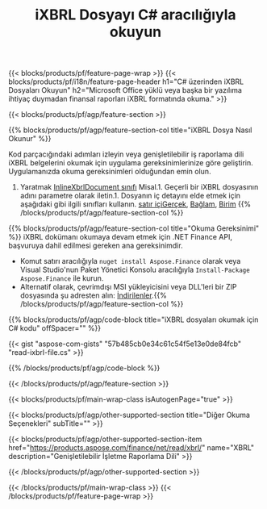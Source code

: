 ﻿---
title: iXBRL Dosyayı C# aracılığıyla okuyun
description: iXBRL dosya okuması için örnek kod. .NET tabanlı uygulamalarda toplu iXBRL dosyalarını okumak için API örnek kodunu kullanın. 
url: /tr/net/read/ixbrl/
family: finance
platformtag: net
feature: read
informat: iXBRL
outformat: 
otherformats: 
---
{{< blocks/products/pf/feature-page-wrap >}}
{{< blocks/products/pf/i18n/feature-page-header h1="C# üzerinden iXBRL Dosyaları Okuyun" h2="Microsoft Office yüklü veya başka bir yazılıma ihtiyaç duymadan finansal raporları iXBRL formatında okuma." >}}

{{< blocks/products/pf/agp/feature-section >}}

{{% blocks/products/pf/agp/feature-section-col title="iXBRL Dosya Nasıl Okunur" %}}

Kod parçacığındaki adımları izleyin veya genişletilebilir iş raporlama dili iXBRL belgelerini okumak için uygulama gereksinimlerinize göre geliştirin. Uygulamanızda okuma gereksinimleri olduğundan emin olun.

1. Yaratmak [InlineXbrlDocument sınıfı](https://apireference.aspose.com/finance/net/aspose.finance.xbrl.inline/inlinexbrldocument) Misal.1. Geçerli bir iXBRL dosyasının adını parametre olarak iletin.1. Dosyanın iç detayını elde etmek için aşağıdaki gibi ilgili sınıfları kullanın. [satır içiGerçek](https://apireference.aspose.com/finance/net/aspose.finance.xbrl.inline/inlinefact), [Bağlam](https://apireference.aspose.com/finance/net/aspose.finance.xbrl/context), [Birim](https://apireference.aspose.com/finance/net/aspose.finance.xbrl/unit) 
{{% /blocks/products/pf/agp/feature-section-col %}}

{{% blocks/products/pf/agp/feature-section-col title="Okuma Gereksinimi" %}}
iXBRL dokümanı okumaya devam etmek için .NET Finance API, başvuruya dahil edilmesi gereken ana gereksinimdir. 
- Komut satırı aracılığıyla ```nuget install Aspose.Finance``` olarak veya Visual Studio'nun Paket Yönetici Konsolu aracılığıyla ```Install-Package Aspose.Finance``` ile kurun.
- Alternatif olarak, çevrimdışı MSI yükleyicisini veya DLL'leri bir ZIP dosyasında şu adresten alın: [İndirilenler](https://downloads.aspose.com/finance/net).{{% /blocks/products/pf/agp/feature-section-col %}}

{{% blocks/products/pf/agp/code-block title="iXBRL dosyaları okumak için C# kodu" offSpacer="" %}}

{{< gist "aspose-com-gists" "57b485cb0e34c61c54f5e13e0de84fcb" "read-ixbrl-file.cs" >}}

{{% /blocks/products/pf/agp/code-block %}}

{{< /blocks/products/pf/agp/feature-section >}}

{{< blocks/products/pf/main-wrap-class isAutogenPage="true" >}}

{{< blocks/products/pf/agp/other-supported-section title="Diğer Okuma Seçenekleri" subTitle="" >}}

{{< blocks/products/pf/agp/other-supported-section-item href="https://products.aspose.com/finance/net/read/xbrl/" name="XBRL" description="Genişletilebilir İşletme Raporlama Dili" >}}

{{< /blocks/products/pf/agp/other-supported-section >}}

{{< /blocks/products/pf/main-wrap-class >}}
{{< /blocks/products/pf/feature-page-wrap >}}